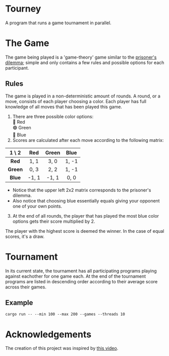 # Tourney
A program that runs a game tournament in parallel.

# The Game
The game being played is a 'game-theory' game similar to the [prisoner's dilemma](https://en.wikipedia.org/wiki/Prisoner%27s_dilemma); simple and only contains a few rules and possible options for each participant.
## Rules
The game is played in a non-deterministic amount of rounds. A round, or a move, consists of each player choosing a color. Each player has full knowledge of all moves that has been played this game.
1. There are three possible color options:<br>
  🔴 Red<br>
  🟢 Green<br>
  🔵 Blue
2. Scores are calculated after each move according to the following matrix:
  <div align="center">
    
  | 1 \\ 2    | **Red** | **Green** | **Blue** |
  | :-------: | :-----: | :-------: | :------: |
  | **Red**   | 1, 1    | 3, 0      | 1, -1    |
  | **Green** | 0, 3    | 2, 2      | 1, -1    |
  | **Blue**  | -1, 1   | -1, 1     | 0, 0     |
  </div>
  
  * Notice that the upper left 2x2 matrix corresponds to the prisoner's dilemma.
  * Also notice that choosing blue essentially equals giving your opponent one of your own points.
3. At the end of all rounds, the player that has played the most blue color options gets their score multiplied by 2.

The player with the highest score is deemed the winner. In the case of equal scores, it's a draw.

# Tournament
In its current state, the tournament has all participating programs playing against eachother for one game each. At the end of the tournament programs are listed in descending order according to their average score across their games.

## Example
```console
cargo run -- --min 100 --max 200 --games --threads 10
```

# Acknowledgements
The creation of this project was inspired by [this video](https://www.youtube.com/watch?v=mScpHTIi-kM).
